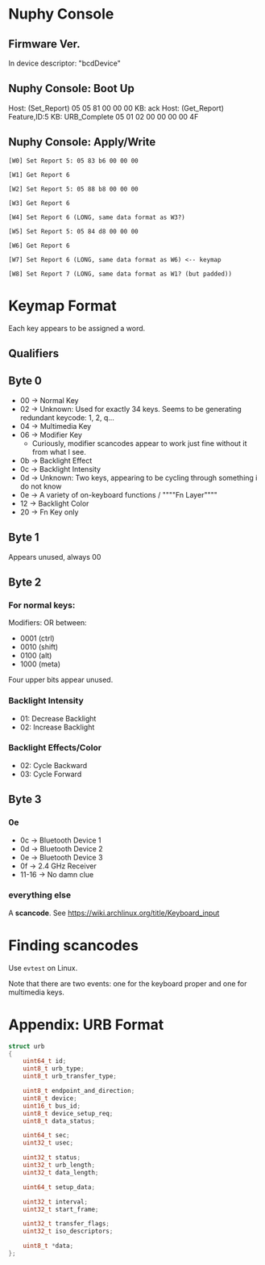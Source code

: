 # Nuphy Console
## Firmware Ver.
In device descriptor: "bcdDevice"

## Nuphy Console: Boot Up
Host: (Set_Report) 05 05 81 00 00 00
KB: ack
Host: (Get_Report) Feature,ID:5
KB: URB_Complete 05 01 02 00 00 00 00 4F

## Nuphy Console: Apply/Write

```
[W0] Set Report 5: 05 83 b6 00 00 00

[W1] Get Report 6

[W2] Set Report 5: 05 88 b8 00 00 00

[W3] Get Report 6

[W4] Set Report 6 (LONG, same data format as W3?)

[W5] Set Report 5: 05 84 d8 00 00 00

[W6] Get Report 6

[W7] Set Report 6 (LONG, same data format as W6) <-- keymap

[W8] Set Report 7 (LONG, same data format as W1? (but padded))
```



# Keymap Format
Each key appears to be assigned a word.

## Qualifiers
## Byte 0
* 00 -> Normal Key
* 02 -> Unknown: Used for exactly 34 keys. Seems to be generating redundant keycode: 1, 2, q...
* 04 -> Multimedia Key
* 06 -> Modifier Key
    - Curiously, modifier scancodes appear to work just fine without it from what I see.
* 0b -> Backlight Effect
* 0c -> Backlight Intensity
* 0d -> Unknown: Two keys, appearing to be cycling through something i do not know
* 0e -> A variety of on-keyboard functions / """"Fn Layer""""
* 12 -> Backlight Color
* 20 -> Fn Key only

## Byte 1
Appears unused, always 00

## Byte 2
### For normal keys:

Modifiers: OR between:

* 0001 (ctrl)
* 0010 (shift)
* 0100 (alt)
* 1000 (meta)

Four upper bits appear unused.

### Backlight Intensity
* 01: Decrease Backlight
* 02: Increase Backlight

### Backlight Effects/Color
* 02: Cycle Backward
* 03: Cycle Forward

## Byte 3
### 0e
* 0c -> Bluetooth Device 1
* 0d -> Bluetooth Device 2
* 0e -> Bluetooth Device 3
* 0f -> 2.4 GHz Receiver
* 11-16 -> No damn clue

### everything else
A **scancode**. See https://wiki.archlinux.org/title/Keyboard_input

# Finding scancodes
Use `evtest` on Linux.

Note that there are two events: one for the keyboard proper and one for multimedia keys.

# Appendix: URB Format
```c
struct urb
{
    uint64_t id;
    uint8_t urb_type;
    uint8_t urb_transfer_type;

    uint8_t endpoint_and_direction;
    uint8_t device;
    uint16_t bus_id;
    uint8_t device_setup_req;
    uint8_t data_status;

    uint64_t sec;
    uint32_t usec;

    uint32_t status;
    uint32_t urb_length;
    uint32_t data_length;

    uint64_t setup_data;

    uint32_t interval;
    uint32_t start_frame;

    uint32_t transfer_flags;
    uint32_t iso_descriptors;

    uint8_t *data;
};
```
